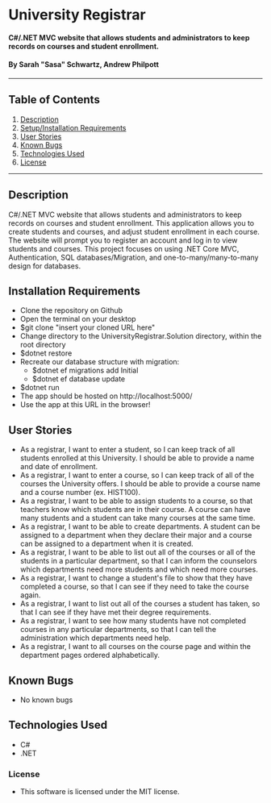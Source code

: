 # University Registrar

#### C#/.NET MVC website that allows students and administrators to keep records on courses and student enrollment.

#### By Sarah "Sasa" Schwartz, Andrew Philpott

---

## Table of Contents

1. [Description](#description)
2. [Setup/Installation Requirements](#installation-requirements)
3. [User Stories](#user-stories)
4. [Known Bugs](#known-bugs)
5. [Technologies Used](#technologies-used)
6. [License](#license)

---

## Description

C#/.NET MVC website that allows students and administrators to keep records on courses and student enrollment. This application allows you to create students and courses, and adjust student enrollment in each course. The website will prompt you to register an account and log in to view students and courses. This project focuses on using .NET Core MVC, Authentication, SQL databases/Migration, and one-to-many/many-to-many design for databases.

## Installation Requirements

- Clone the repository on Github
- Open the terminal on your desktop
- \$git clone "insert your cloned URL here"
- Change directory to the UniversityRegistrar.Solution directory, within the root directory
- \$dotnet restore
- Recreate our database structure with migration:
  - \$dotnet ef migrations add Initial
  - \$dotnet ef database update
- \$dotnet run
- The app should be hosted on http://localhost:5000/
- Use the app at this URL in the browser!

## User Stories

- As a registrar, I want to enter a student, so I can keep track of all students enrolled at this University. I should be able to provide a name and date of enrollment.
- As a registrar, I want to enter a course, so I can keep track of all of the courses the University offers. I should be able to provide a course name and a course number (ex. HIST100).
- As a registrar, I want to be able to assign students to a course, so that teachers know which students are in their course. A course can have many students and a student can take many courses at the same time.
- As a registrar, I want to be able to create departments. A student can be assigned to a department when they declare their major and a course can be assigned to a department when it is created.
- As a registrar, I want to be able to list out all of the courses or all of the students in a particular department, so that I can inform the counselors which departments need more students and which need more courses.
- As a registrar, I want to change a student's file to show that they have completed a course, so that I can see if they need to take the course again.
- As a registrar, I want to list out all of the courses a student has taken, so that I can see if they have met their degree requirements.
- As a registrar, I want to see how many students have not completed courses in any particular departments, so that I can tell the administration which departments need help.
- As a registrar, I want to all courses on the course page and within the department pages ordered alphabetically.

## Known Bugs

- No known bugs

## Technologies Used

- C#
- .NET

### License

- This software is licensed under the MIT license.
